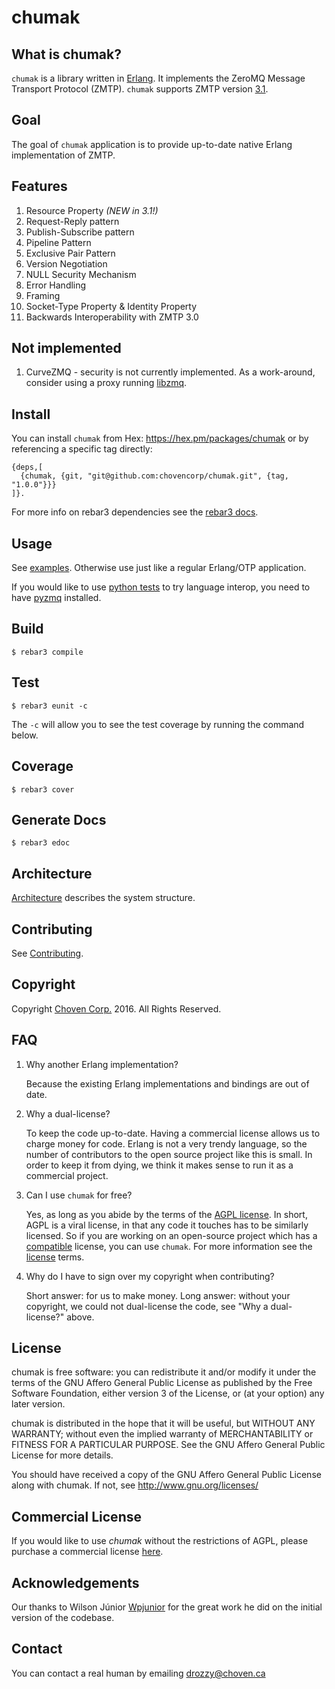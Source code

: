 chumak 
=========

What is chumak?
-------------------

`chumak` is a library written in [Erlang](https://www.erlang.org/). It implements the ZeroMQ Message Transport Protocol (ZMTP). `chumak` supports ZMTP version [3.1](http://rfc.zeromq.org/spec:37/ZMTP/).

Goal
----

The goal of `chumak` application is to provide up-to-date native Erlang implementation of ZMTP.

Features
--------
1. Resource Property *(NEW in 3.1!)*
2. Request-Reply pattern
3. Publish-Subscribe pattern
4. Pipeline Pattern	
5. Exclusive Pair Pattern
6. Version Negotiation
7. NULL Security Mechanism
8. Error Handling
9. Framing
10. Socket-Type Property & Identity Property
11. Backwards Interoperability with ZMTP 3.0

Not implemented
--------------
1. CurveZMQ - security is not currently implemented. As a work-around, consider
using a proxy running [libzmq](https://github.com/zeromq/libzmq).

Install
-------

You can install `chumak` from Hex: https://hex.pm/packages/chumak or by referencing a specific tag directly:

```
{deps,[
  {chumak, {git, "git@github.com:chovencorp/chumak.git", {tag, "1.0.0"}}}  
]}.
```

For more info on rebar3 dependencies see the [rebar3 docs](http://www.rebar3.org/docs/dependencies).

Usage
-----

See [examples](https://github.com/chovencorp/chumak/tree/master/examples). Otherwise use just like a regular Erlang/OTP application.

If you would like to use [python tests](https://github.com/chovencorp/chumak/tree/master/python-test) to try language interop, you need to have [pyzmq](https://github.com/zeromq/pyzmq) installed. 

Build
-----
```
$ rebar3 compile
```

Test
----
```
$ rebar3 eunit -c
```
The `-c` will allow you to see the test coverage by running the command below.

Coverage
--------
```
$ rebar3 cover
```

Generate Docs
-------------
```
$ rebar3 edoc
```

Architecture
-------------
[Architecture](docs/architecture.md) describes the system structure.

Contributing
------------

See  [Contributing](CONTRIBUTING.md).

Copyright
----------
Copyright [Choven Corp.](http://choven.ca) 2016. All Rights Reserved.

FAQ
---
1. Why another Erlang implementation?

   Because the existing Erlang implementations and bindings are out of date.


2. Why a dual-license?

   To keep the code up-to-date. Having a commercial license allows us to charge money for code. Erlang is not a very
   trendy language, so the number of contributors to the open source project
   like this is small. In order to keep it from dying, we think it makes sense
   to run it as a commercial project.

3. Can I use `chumak` for free?

   Yes, as long as you abide by the terms of the [AGPL license](COPYING.txt). In short, AGPL is a viral license,
   in that any code it touches has to be similarly licensed. So if you are working on an open-source project
   which has a [compatible](https://www.gnu.org/licenses/license-list.en.html) license, you can use `chumak`. For more information see the [license](COPYING.txt) terms.

3. Why do I have to sign over my copyright when contributing?

   Short answer: for us to make money. Long answer: without your copyright, we could
   not dual-license the code, see "Why a dual-license?" above.


License
--------
chumak is free software: you can redistribute it and/or modify
it under the terms of the GNU Affero General Public License as published by
the Free Software Foundation, either version 3 of the License, or
(at your option) any later version.

chumak is distributed in the hope that it will be useful,
but WITHOUT ANY WARRANTY; without even the implied warranty of
MERCHANTABILITY or FITNESS FOR A PARTICULAR PURPOSE.  See the
GNU Affero General Public License for more details.

You should have received a copy of the GNU Affero General Public License
along with chumak.  If not, see <http://www.gnu.org/licenses/>

Commercial License
------------------

If you would like to use _chumak_ without the restrictions of AGPL, please purchase a commercial license [here](http://choven.ca/#/softwaredev).

Acknowledgements
----------------
Our thanks to Wilson Júnior [Wpjunior](https://github.com/Wpjunior) for the great work he did on the initial
version of the codebase.

Contact
-------
You can contact a real human by emailing drozzy@choven.ca
